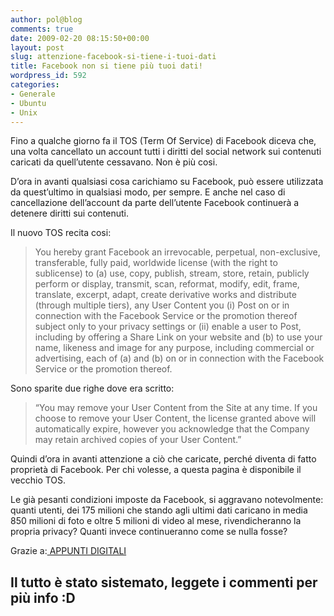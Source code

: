 ```yaml
---
author: pol@blog
comments: true
date: 2009-02-20 08:15:50+00:00
layout: post
slug: attenzione-facebook-si-tiene-i-tuoi-dati
title: Facebook non si tiene più tuoi dati!
wordpress_id: 592
categories:
- Generale
- Ubuntu
- Unix
---
```


Fino a qualche giorno fa il TOS (Term Of Service) di Facebook diceva che, una volta cancellato un account tutti i diritti del social network sui contenuti caricati da quell’utente cessavano. Non è più cosi.

D’ora in avanti qualsiasi cosa carichiamo su Facebook, può essere utilizzata da quest’ultimo in qualsiasi modo, per sempre. E anche nel caso di cancellazione dell’account da parte dell’utente Facebook continuerà a detenere diritti sui contenuti.

Il nuovo TOS recita cosi:


<blockquote>You hereby grant Facebook an irrevocable, perpetual, non-exclusive, transferable, fully paid, worldwide license (with the right to sublicense) to (a) use, copy, publish, stream, store, retain, publicly perform or display, transmit, scan, reformat, modify, edit, frame, translate, excerpt, adapt, create derivative works and distribute (through multiple tiers), any User Content you (i) Post on or in connection with the Facebook Service or the promotion thereof subject only to your privacy settings or (ii) enable a user to Post, including by offering a Share Link on your website and (b) to use your name, likeness and image for any purpose, including commercial or advertising, each of (a) and (b) on or in connection with the Facebook Service or the promotion thereof.</blockquote>


Sono sparite due righe dove era scritto:


<blockquote>“You may remove your User Content from the Site at any time. If you choose to remove your User Content, the license granted above will automatically expire, however you acknowledge that the Company may retain archived copies of your User Content.”</blockquote>


Quindi d’ora in avanti attenzione a ciò che caricate, perché diventa di fatto proprietà di Facebook. Per chi volesse, a questa pagina è disponibile il vecchio TOS.

Le già pesanti condizioni imposte da Facebook, si aggravano notevolmente: quanti utenti, dei 175 milioni che stando agli ultimi dati caricano in media 850 milioni di foto e oltre 5 milioni di video al mese, rivendicheranno la propria privacy? Quanti invece continueranno come se nulla fosse?

Grazie a:[ APPUNTI DIGITALI](http://www.appuntidigitali.it/3287/anche-dopo-la-cancellazione-i-contenuti-caricati-su-facebook-resteranno-a-facebook/)


## **Il tutto è stato sistemato, leggete i commenti per più info :D**
